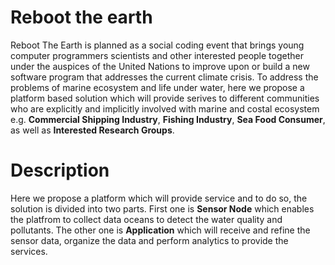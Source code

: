 # Reboot the earth

Reboot The Earth is planned as a social coding event that brings young computer programmers    scientists and other interested people together under the auspices of the United Nations to improve upon or build a new software program that addresses the current climate crisis.
To address the problems of marine ecosystem and life under water, here we propose a platform based solution which will provide serives to different communities who are explicitly and implicitly involved with marine and costal ecosystem e.g. **Commercial Shipping Industry**, **Fishing Industry**, **Sea Food Consumer**, as well as **Interested Research Groups**.

# Description

Here we propose a platform which will provide service and to do so, the solution is divided into two parts. First one is **Sensor Node** which enables the platfrom to collect data oceans to detect the water quality and pollutants. The other one is **Application** which will receive and refine the sensor data, organize the data and perform analytics to provide the services. 

